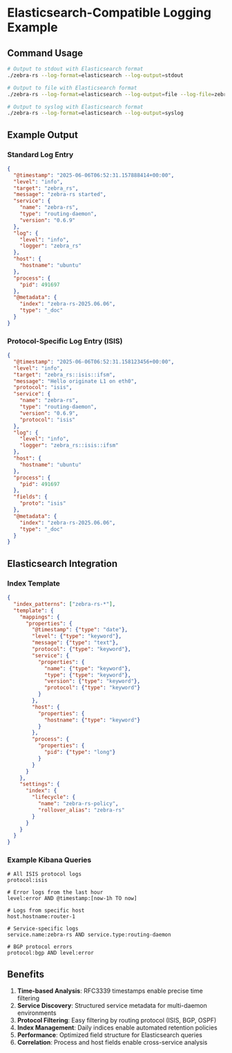 # Elasticsearch-Compatible Logging Example

## Command Usage

```bash
# Output to stdout with Elasticsearch format
./zebra-rs --log-format=elasticsearch --log-output=stdout

# Output to file with Elasticsearch format  
./zebra-rs --log-format=elasticsearch --log-output=file --log-file=zebra-rs-es.log

# Output to syslog with Elasticsearch format
./zebra-rs --log-format=elasticsearch --log-output=syslog
```

## Example Output

### Standard Log Entry
```json
{
  "@timestamp": "2025-06-06T06:52:31.157888414+00:00",
  "level": "info",
  "target": "zebra_rs",
  "message": "zebra-rs started",
  "service": {
    "name": "zebra-rs",
    "type": "routing-daemon",
    "version": "0.6.9"
  },
  "log": {
    "level": "info",
    "logger": "zebra_rs"
  },
  "host": {
    "hostname": "ubuntu"
  },
  "process": {
    "pid": 491697
  },
  "@metadata": {
    "index": "zebra-rs-2025.06.06",
    "type": "_doc"
  }
}
```

### Protocol-Specific Log Entry (ISIS)
```json
{
  "@timestamp": "2025-06-06T06:52:31.158123456+00:00",
  "level": "info",
  "target": "zebra_rs::isis::ifsm",
  "message": "Hello originate L1 on eth0",
  "protocol": "isis",
  "service": {
    "name": "zebra-rs",
    "type": "routing-daemon",
    "version": "0.6.9",
    "protocol": "isis"
  },
  "log": {
    "level": "info",
    "logger": "zebra_rs::isis::ifsm"
  },
  "host": {
    "hostname": "ubuntu"
  },
  "process": {
    "pid": 491697
  },
  "fields": {
    "proto": "isis"
  },
  "@metadata": {
    "index": "zebra-rs-2025.06.06",
    "type": "_doc"
  }
}
```

## Elasticsearch Integration

### Index Template
```json
{
  "index_patterns": ["zebra-rs-*"],
  "template": {
    "mappings": {
      "properties": {
        "@timestamp": {"type": "date"},
        "level": {"type": "keyword"},
        "message": {"type": "text"},
        "protocol": {"type": "keyword"},
        "service": {
          "properties": {
            "name": {"type": "keyword"},
            "type": {"type": "keyword"},
            "version": {"type": "keyword"},
            "protocol": {"type": "keyword"}
          }
        },
        "host": {
          "properties": {
            "hostname": {"type": "keyword"}
          }
        },
        "process": {
          "properties": {
            "pid": {"type": "long"}
          }
        }
      }
    },
    "settings": {
      "index": {
        "lifecycle": {
          "name": "zebra-rs-policy",
          "rollover_alias": "zebra-rs"
        }
      }
    }
  }
}
```

### Example Kibana Queries

```
# All ISIS protocol logs
protocol:isis

# Error logs from the last hour
level:error AND @timestamp:[now-1h TO now]

# Logs from specific host
host.hostname:router-1

# Service-specific logs
service.name:zebra-rs AND service.type:routing-daemon

# BGP protocol errors
protocol:bgp AND level:error
```

## Benefits

1. **Time-based Analysis**: RFC3339 timestamps enable precise time filtering
2. **Service Discovery**: Structured service metadata for multi-daemon environments  
3. **Protocol Filtering**: Easy filtering by routing protocol (ISIS, BGP, OSPF)
4. **Index Management**: Daily indices enable automated retention policies
5. **Performance**: Optimized field structure for Elasticsearch queries
6. **Correlation**: Process and host fields enable cross-service analysis